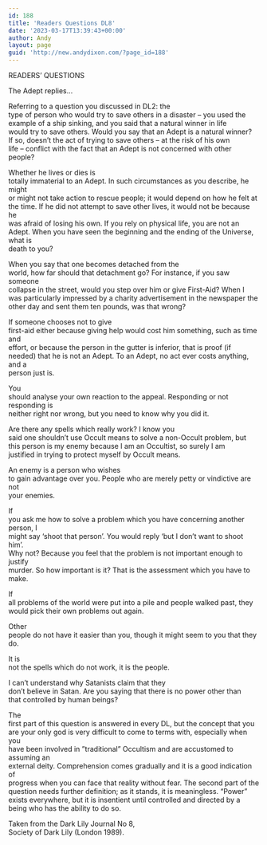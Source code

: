 ```yaml
---
id: 188
title: 'Readers Questions DL8'
date: '2023-03-17T13:39:43+00:00'
author: Andy
layout: page
guid: 'http://new.andydixon.com/?page_id=188'
---
```


READERS’ QUESTIONS

The Adept replies…

Referring to a question you discussed in DL2: the  
type of person who would try to save others in a disaster – you used the  
example of a ship sinking, and you said that a natural winner in life  
would try to save others. Would you say that an Adept is a natural winner?  
If so, doesn’t the act of trying to save others – at the risk of his own  
life – conflict with the fact that an Adept is not concerned with other  
people?

Whether he lives or dies is  
totally immaterial to an Adept. In such circumstances as you describe, he might  
or might not take action to rescue people; it would depend on how he felt at  
the time. If he did not attempt to save other lives, it would not be because he  
was afraid of losing his own. If you rely on physical life, you are not an  
Adept. When you have seen the beginning and the ending of the Universe, what is  
death to you?

When you say that one becomes detached from the  
world, how far should that detachment go? For instance, if you saw someone  
collapse in the street, would you step over him or give First-Aid? When I  
was particularly impressed by a charity advertisement in the newspaper the  
other day and sent them ten pounds, was that wrong?

If someone chooses not to give  
first-aid either because giving help would cost him something, such as time and  
effort, or because the person in the gutter is inferior, that is proof (if  
needed) that he is not an Adept. To an Adept, no act ever costs anything, and a  
person just is.

You  
should analyse your own reaction to the appeal. Responding or not responding is  
neither right nor wrong, but you need to know why you did it.

Are there any spells which really work? I know you  
said one shouldn’t use Occult means to solve a non-Occult problem, but  
this person is my enemy because I am an Occultist, so surely I am  
justified in trying to protect myself by Occult means.

An enemy is a person who wishes  
to gain advantage over you. People who are merely petty or vindictive are not  
your enemies.

If  
you ask me how to solve a problem which you have concerning another person, I  
might say ‘shoot that person’. You would reply ‘but I don’t want to shoot him’.  
Why not? Because you feel that the problem is not important enough to justify  
murder. So how important is it? That is the assessment which you have to make.

If  
all problems of the world were put into a pile and people walked past, they  
would pick their own problems out again.

Other  
people do not have it easier than you, though it might seem to you that they  
do.

It is  
not the spells which do not work, it is the people.

I can’t understand why Satanists claim that they  
don’t believe in Satan. Are you saying that there is no power other than  
that controlled by human beings?

The  
first part of this question is answered in every DL, but the concept that you  
are your only god is very difficult to come to terms with, especially when you  
have been involved in ”traditional” Occultism and are accustomed to assuming an  
external deity. Comprehension comes gradually and it is a good indication of  
progress when you can face that reality without fear. The second part of the  
question needs further definition; as it stands, it is meaningless. “Power”  
exists everywhere, but it is insentient until controlled and directed by a  
being who has the ability to do so.

Taken from the Dark Lily Journal No 8,  
Society of Dark Lily (London 1989).